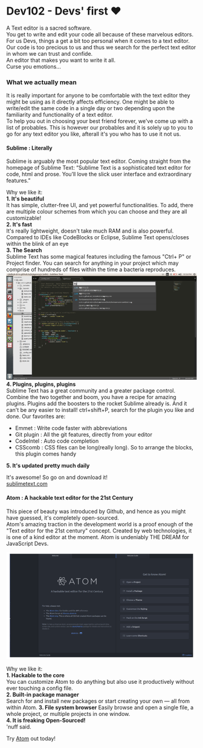# Dev102 - Devs' first &#10084;

A Text editor is a sacred software.  
You get to write and edit your code all because of these marvelous editors.  
For us Devs, things a get a bit too personal when it comes to a text editor. Our code is too precious to us and thus we search for the perfect text editor in whom we can trust and confide.  
An editor that makes you want to write it all.  
Curse you emotions...  

### What we actually mean
It is really important for anyone to be comfortable with the text editor they might be using as it directly affects efficiency. One might be able to write/edit the same code in a single day or two depending upon the familiarity and functionality of a text editor.  
To help you out in choosing your best friend forever, we've come up with a list of probables. This is however our probables and it is solely up to you to go for any text editor you like, afterall it's you who has to use it not us.


#### Sublime : Literally  
Sublime is arguably the most popular text editor. Coming straight from the homepage of Sublime Text: “Sublime Text is a sophisticated text editor for code, html and prose. You’ll love the slick user interface and extraordinary features.”

Why we like it:  
**1. It's beautiful**  
It has simple, clutter-free UI, and yet powerful functionalities. To add, there are multiple colour schemes from which you can choose and they are all customizable!  
**2. It's fast**  
It's really lightweight, doesn't take much RAM and is also powerful. Compared to IDEs like CodeBlocks or Eclipse, Sublime Text opens/closes within the blink of an eye  
**3. The Search**  
Sublime Text has some magical features including the famous "Ctrl+ P" or Project finder. You can search for anything in your project which may comprise of hundreds of files within the time a bacteria reproduces.  
![sublime text](assets/subl.png)
**4. Plugins, plugins, plugins**  
Sublime Text has a great community and a greater package control. Combine the two together and boom, you have a recipe for amazing plugins. Plugins add the boosters to the rocket Sublime already is. And it can't be any easier to install! ctrl+shift+P, search for the plugin you like and done. Our favorites are:
* Emmet : Write code faster with abbreviations
* Git plugin : All the git features, directly from your editor
* CodeIntel : Auto code completion
* CSScomb : CSS files can be long(really long). So to arrange the blocks, this plugin comes handy  

**5. It's updated pretty much daily**

It's awesome! So go on and download it!   
[sublimetext.com](https://sublimetext.com)

#### Atom : A hackable text editor for the 21st Century
This piece of beauty was introduced by Github, and hence as you might have guessed, it's completely open-sourced.  
Atom's amazing traction in the development world is a proof enough of the "Text editor for the 21st century" concept. Created by web technologies, it is one of a kind editor at the moment. Atom is undeniably THE DREAM for JavaScript Devs.

![atom.png](assets/atom.png)

Why we like it:  
**1. Hackable to the core**  
You can customize Atom to do anything but also use it productively without ever touching a config file.  
**2. Built-in package manager**  
Search for and install new packages or start creating your own — all from within Atom.
**3. File system browser**
Easily browse and open a single file, a whole project, or multiple projects in one window.  
**4. It is freaking Open-Sourced!**  
'nuff said.

Try [Atom](https://atom.io/) out today!
